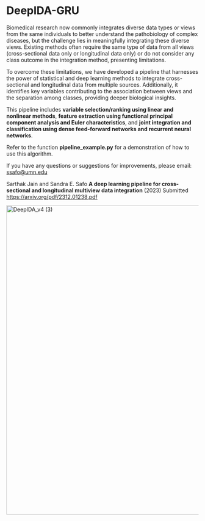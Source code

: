 # DeepIDA-GRU
Biomedical research now commonly integrates diverse data types or views from the same individuals to better understand the pathobiology of complex diseases, but the challenge lies in meaningfully integrating these diverse views. Existing methods often require the same type of data from all views (cross-sectional data only or longitudinal data only) or do not consider any class outcome in the integration method, presenting limitations. 

To overcome these limitations, we have developed a pipeline that harnesses the power of statistical and deep learning methods to integrate cross-sectional and longitudinal data from multiple sources. Additionally, it identifies key variables contributing to the association between views and the separation among classes, providing deeper biological insights. 

This pipeline includes **variable selection/ranking using linear and nonlinear methods**, **feature extraction using functional principal component analysis and Euler characteristics**, and **joint integration and classification using dense feed-forward networks and recurrent neural networks**.

Refer to the function **pipeline_example.py** for a demonstration of how to use this algorithm.

If you have any questions or suggestions for improvements, please email: ssafo@umn.edu 

Sarthak Jain and Sandra E. Safo **A  deep learning pipeline for  cross-sectional and longitudinal multiview data integration** (2023) Submitted
https://arxiv.org/pdf/2312.01238.pdf




<img width="811" alt="DeepIDA_v4 (3)" src="https://github.com/lasandrall/DeepIDA-GRU/assets/29103607/d63183dc-3f08-4fb7-be42-5097761d0181">
